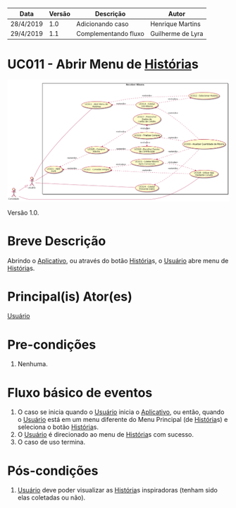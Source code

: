 | Data       | Versão  | Descrição       | Autor            |
| ---------- | ------- | --------------- | ---------------- |
| 28/4/2019 | 1.0 | Adicionando caso | Henrique Martins |
| 29/4/2019 | 1.1 | Complementando fluxo | Guilherme de Lyra |

# UC011 - Abrir Menu de [História](https://github.com/requisitos-2019-1/Ribon/blob/master/Modelagem%20de%20Requisitos/Lexicos/Historia.md)s


![diagrama](Receber_Ribons.png)

Versão 1.0.

# Breve Descrição
Abrindo o [Aplicativo](https://github.com/requisitos-2019-1/Ribon/blob/master/Modelagem%20de%20Requisitos/Lexicos/Aplicativo.md), ou através do botão [História](https://github.com/requisitos-2019-1/Ribon/blob/master/Modelagem%20de%20Requisitos/Lexicos/Historia.md)s, o [Usuário](https://github.com/requisitos-2019-1/Ribon/blob/master/Modelagem%20de%20Requisitos/Lexicos/Usuário.md) abre menu de [História](https://github.com/requisitos-2019-1/Ribon/blob/master/Modelagem%20de%20Requisitos/Lexicos/Historia.md)s.

# Principal(is) Ator(es)
[Usuário](https://github.com/requisitos-2019-1/Ribon/blob/master/Modelagem%20de%20Requisitos/Lexicos/Usuário.md)

# Pre-condições
1. Nenhuma.

# Fluxo básico de eventos
1. O caso se inicia quando o [Usuário](https://github.com/requisitos-2019-1/Ribon/blob/master/Modelagem%20de%20Requisitos/Lexicos/Usuário.md) inicia o [Aplicativo](https://github.com/requisitos-2019-1/Ribon/blob/master/Modelagem%20de%20Requisitos/Lexicos/Aplicativo.md), ou então, quando o [Usuário](https://github.com/requisitos-2019-1/Ribon/blob/master/Modelagem%20de%20Requisitos/Lexicos/Usuário.md) está em um menu diferente do Menu Principal (de [História](https://github.com/requisitos-2019-1/Ribon/blob/master/Modelagem%20de%20Requisitos/Lexicos/Historia.md)s) e seleciona o botão [História](https://github.com/requisitos-2019-1/Ribon/blob/master/Modelagem%20de%20Requisitos/Lexicos/Historia.md)s.
1. O [Usuário](https://github.com/requisitos-2019-1/Ribon/blob/master/Modelagem%20de%20Requisitos/Lexicos/Usuário.md) é direcionado ao menu de [História](https://github.com/requisitos-2019-1/Ribon/blob/master/Modelagem%20de%20Requisitos/Lexicos/Historia.md)s com sucesso.
1. O caso de uso termina.


# Pós-condições
1. [Usuário](https://github.com/requisitos-2019-1/Ribon/blob/master/Modelagem%20de%20Requisitos/Lexicos/Usuário.md) deve poder visualizar as [História](https://github.com/requisitos-2019-1/Ribon/blob/master/Modelagem%20de%20Requisitos/Lexicos/Historia.md)s inspiradoras (tenham sido elas coletadas ou não).
